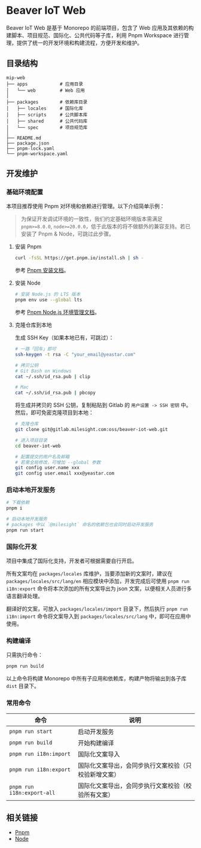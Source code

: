# Beaver IoT Web

Beaver IoT Web 是基于 Monorepo 的前端项目，包含了 Web 应用及其依赖的构建脚本、项目规范、国际化、公共代码等子库，利用 Pnpm Workspace 进行管理，提供了统一的开发环境和构建流程，方便开发和维护。

## 目录结构

```
mip-web
├── apps            # 应用目录
│   └── web         # Web 应用
│
├── packages        # 依赖库目录
│   ├── locales     # 国际化库
│   ├── scripts     # 公共脚本库
│   ├── shared      # 公共代码库
│   └── spec        # 项目规范库
│
├── README.md
├── package.json
├── pnpm-lock.yaml
└── pnpm-workspace.yaml
```

## 开发维护

### 基础环境配置

本项目推荐使用 Pnpm 对环境和依赖进行管理。以下介绍简单示例：

> 为保证开发调试环境的一致性，我们约定基础环境版本需满足 `pnpm>=8.0.0`, `node>=20.0.0`，低于此版本的将不做额外的兼容支持。若已安装了 Pnpm & Node，可跳过此步骤。

1. 安装 Pnpm

    ```bash
    curl -fsSL https://get.pnpm.io/install.sh | sh -
    ```

    参考 [Pnpm 安装文档](https://pnpm.io/installation)。

2. 安装 Node

    ```bash
    # 安装 Node.js 的 LTS 版本
    pnpm env use --global lts
    ```

    参考 [Pnpm Node.js 环境管理文档](https://pnpm.io/cli/env)。

3. 克隆仓库到本地

    生成 SSH Key（如果本地已有，可跳过）：

    ```bash
    # 一路「回车」即可
    ssh-keygen -t rsa -C "your_email@yeastar.com"

    # 拷贝公钥
    # Git Bash on Windows
    cat ~/.ssh/id_rsa.pub | clip

    # Mac
    cat ~/.ssh/id_rsa.pub | pbcopy
    ```

    将生成并拷贝的 SSH 公钥，复制粘贴到 Gitlab 的 `用户设置 -> SSH 密钥` 中。然后，即可免密克隆项目到本地：

    ```bash
    # 克隆仓库
    git clone git@gitlab.milesight.com:oss/beaver-iot-web.git

    # 进入项目目录
    cd beaver-iot-web

    # 配置提交的用户名及邮箱
    # 若需全局修改，可增加 --global 参数
    git config user.name xxx
    git config user.email xxx@yeastar.com
    ```

### 启动本地开发服务

```bash
# 下载依赖
pnpm i

# 启动本地开发服务
# packages 中以 `@milesight` 命名的依赖包也会同时启动开发服务
pnpm run start
```

### 国际化开发

项目中集成了国际化支持，开发者可根据需要自行开启。

所有文案均在 `packages/locales` 库维护，当要添加新的文案时，建议在 `packages/locales/src/lang/en` 相应模块中添加，开发完成后可使用 `pnpm run i18n:export` 命令将本次添加的所有文案导出为 json 文案，以便相关人员进行多语言翻译处理。

翻译好的文案，可放入 `packages/locales/import` 目录下，然后执行 `pnpm run i18n:import` 命令将文案导入到 `packages/locales/src/lang` 中，即可在应用中使用。

### 构建编译

只需执行命令：

```bash
pnpm run build
```

以上命令将构建 Monorepo 中所有子应用和依赖库，构建产物将输出到各子库 `dist` 目录下。

### 常用命令

| 命令                       | 说明                                                 |
| -------------------------- | ---------------------------------------------------- |
| `pnpm run start`           | 启动开发服务                                         |
| `pnpm run build`           | 开始构建编译                                         |
| `pnpm run i18n:import`     | 国际化文案导入                                       |
| `pnpm run i18n:export`     | 国际化文案导出，会同步执行文案校验（只校验新增文案） |
| `pnpm run i18n:export-all` | 国际化文案导出，会同步执行文案校验（校验所有文案）   |

## 相关链接

- [Pnpm](https://pnpm.io/)
- [Node](https://nodejs.org/)
